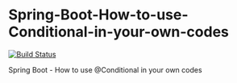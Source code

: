 # Spring-Boot-How-to-use-Conditional-in-your-own-codes

[![Build Status](https://travis-ci.org/Turreta/Spring-Boot-How-to-use-Conditional-in-your-own-codes.svg?branch=master)](https://travis-ci.org/Turreta/Spring-Boot-How-to-use-Conditional-in-your-own-codes)

Spring Boot - How to use @Conditional in your own codes
